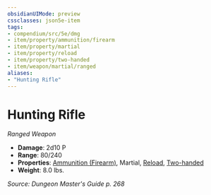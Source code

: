 ```yaml
---
obsidianUIMode: preview
cssclasses: json5e-item
tags:
- compendium/src/5e/dmg
- item/property/ammunition/firearm
- item/property/martial
- item/property/reload
- item/property/two-handed
- item/weapon/martial/ranged
aliases: 
- "Hunting Rifle"
---
```

# Hunting Rifle
*Ranged Weapon*  

- **Damage**: 2d10 P
- **Range**: 80/240
- **Properties**: [Ammunition (Firearm)](/compendium/rules/item-properties.md#Ammunition%20(Firearm)), Martial, [Reload](/compendium/rules/item-properties.md#Reload), [Two-handed](/compendium/rules/item-properties.md#Two-handed)
- **Weight**: 8.0 lbs.

*Source: Dungeon Master's Guide p. 268*